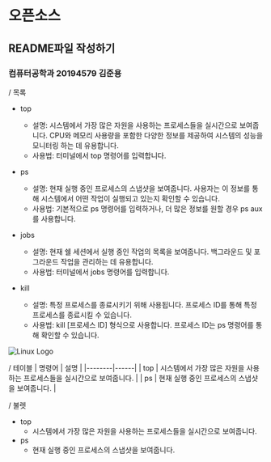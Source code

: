 # 오픈소스
## README파일 작성하기
### 컴퓨터공학과 20194579 김준용 

/ 목록
* top
    * 설명: 시스템에서 가장 많은 자원을 사용하는 프로세스들을 실시간으로 보여줍니다. CPU와 메모리 사용량을 포함한 다양한 정보를 제공하여 시스템의 성능을 모니터링 하는 데 유용합니다.
    * 사용법: 터미널에서 top 명령어를 입력합니다.

* ps
    * 설명: 현재 실행 중인 프로세스의 스냅샷을 보여줍니다. 사용자는 이 정보를 통해 시스템에서 어떤 작업이 실행되고 있는지 확인할 수 있습니다.
    * 사용법: 기본적으로 ps 명령어를 입력하거나, 더 많은 정보를 원할 경우 ps aux를 사용합니다.
 
* jobs
    * 설명: 현재 쉘 세션에서 실행 중인 작업의 목록을 보여줍니다. 백그라운드 및 포그라운드 작업을 관리하는 데 유용합니다.
    * 사용법: 터미널에서 jobs 명령어를 입력합니다.
 
* kill
    * 설명: 특정 프로세스를 종료시키기 위해 사용됩니다. 프로세스 ID를 통해 특정 프로세스를 종료시킬 수 있습니다.
    * 사용법: kill [프로세스 ID] 형식으로 사용합니다. 프로세스 ID는 ps 명령어를 통해 확인할 수 있습니다.

![Linux Logo](https://th.bing.com/th/id/OIP.7DpgyMZTmgfrcLUvZzfqbgAAAA?rs=1&pid=ImgDetMain)


/ 테이블
| 명령어 | 설명 |
|--------|------|
| top    | 시스템에서 가장 많은 자원을 사용하는 프로세스들을 실시간으로 보여줍니다. |
| ps     | 현재 실행 중인 프로세스의 스냅샷을 보여줍니다. |

/ 불렛
- top
  - 시스템에서 가장 많은 자원을 사용하는 프로세스들을 실시간으로 보여줍니다.
- ps
  - 현재 실행 중인 프로세스의 스냅샷을 보여줍니다.
